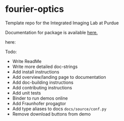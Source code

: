 # fourier-optics
 Template repo for the Integrated Imaging Lab at Purdue

Documentation for package is available [here.](<https://www.math.purdue.edu/~allen450/fourier-optics/>)

here: 

Todo:
- Write ReadMe
- Write more detailed doc-strings
- Add install instructions
- Add overview/landing page to documentation
- Add doc-building instructions
- Add contributing instructions
- Add unit tests
- Binder to run demos online
- Add Fraunhofer progagtor
- Add type aliases to docs `docs/source/conf.py`
- Remove download buttons from demo
